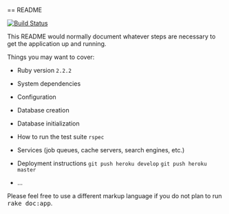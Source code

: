 == README

[![Build Status](https://travis-ci.org/awkale/prn_product.svg?branch=feature%2FPRND-18%2Fuser_roles)](https://travis-ci.org/awkale/prn_product)

This README would normally document whatever steps are necessary to get the
application up and running.

Things you may want to cover:

* Ruby version
`2.2.2`

* System dependencies

* Configuration

* Database creation

* Database initialization

* How to run the test suite
`rspec`
* Services (job queues, cache servers, search engines, etc.)

* Deployment instructions
`git push heroku develop`
`git push heroku master`
* ...


Please feel free to use a different markup language if you do not plan to run
<tt>rake doc:app</tt>.
